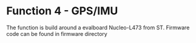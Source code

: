 # Function 4 - GPS/IMU 

The function is build around a evalboard Nucleo-L473 from ST. Firmware code can be found in firmware directory